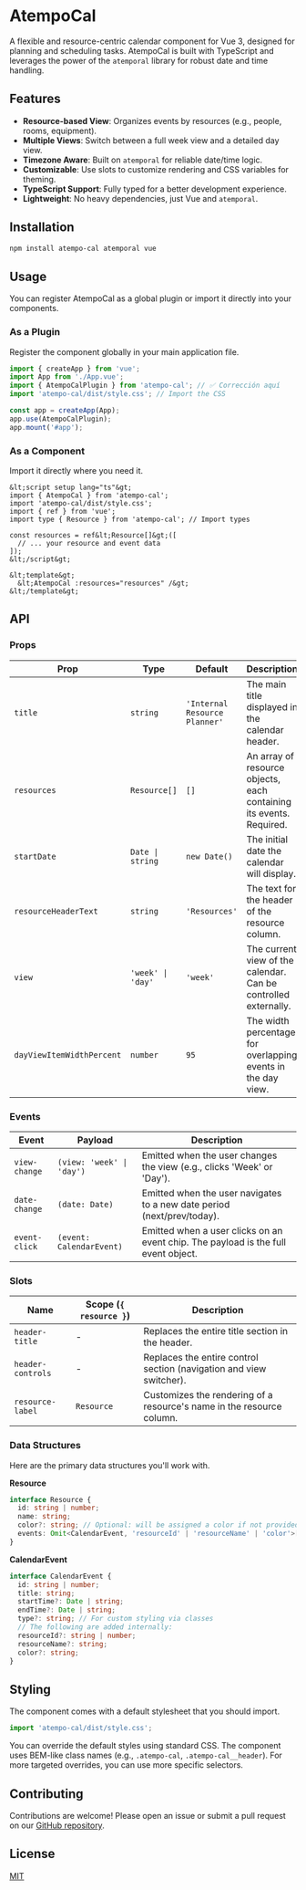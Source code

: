 # AtempoCal

A flexible and resource-centric calendar component for Vue 3, designed for planning and scheduling tasks. AtempoCal is built with TypeScript and leverages the power of the `atemporal` library for robust date and time handling.

## Features

- **Resource-based View**: Organizes events by resources (e.g., people, rooms, equipment).
- **Multiple Views**: Switch between a full week view and a detailed day view.
- **Timezone Aware**: Built on `atemporal` for reliable date/time logic.
- **Customizable**: Use slots to customize rendering and CSS variables for theming.
- **TypeScript Support**: Fully typed for a better development experience.
- **Lightweight**: No heavy dependencies, just Vue and `atemporal`.

## Installation

```bash
npm install atempo-cal atemporal vue
```

## Usage

You can register AtempoCal as a global plugin or import it directly into your components.

### As a Plugin

Register the component globally in your main application file.

```typescript
import { createApp } from 'vue';
import App from './App.vue';
import { AtempoCalPlugin } from 'atempo-cal'; // ✅ Corrección aquí
import 'atempo-cal/dist/style.css'; // Import the CSS

const app = createApp(App);
app.use(AtempoCalPlugin);
app.mount('#app');
```

### As a Component

Import it directly where you need it.

```vue
&lt;script setup lang="ts"&gt;
import { AtempoCal } from 'atempo-cal';
import 'atempo-cal/dist/style.css';
import { ref } from 'vue';
import type { Resource } from 'atempo-cal'; // Import types

const resources = ref&lt;Resource[]&gt;([
  // ... your resource and event data
]);
&lt;/script&gt;

&lt;template&gt;
  &lt;AtempoCal :resources="resources" /&gt;
&lt;/template&gt;
```

## API

### Props

| Prop                      | Type                      | Default                       | Description                                                                 |
| ------------------------- | ------------------------- | ----------------------------- | --------------------------------------------------------------------------- |
| `title`                   | `string`                  | `'Internal Resource Planner'` | The main title displayed in the calendar header.                            |
| `resources`               | `Resource[]`              | `[]`                          | An array of resource objects, each containing its events. Required.         |
| `startDate`               | `Date \| string`          | `new Date()`                  | The initial date the calendar will display.                                 |
| `resourceHeaderText`      | `string`                  | `'Resources'`                 | The text for the header of the resource column.                             |
| `view`                    | `'week' \| 'day'`         | `'week'`                      | The current view of the calendar. Can be controlled externally.             |
| `dayViewItemWidthPercent` | `number`                  | `95`                          | The width percentage for overlapping events in the day view.                |

### Events

| Event           | Payload                               | Description                                                              |
| --------------- | ------------------------------------- | ------------------------------------------------------------------------ |
| `view-change`   | `(view: 'week' \| 'day')`             | Emitted when the user changes the view (e.g., clicks 'Week' or 'Day').   |
| `date-change`   | `(date: Date)`                        | Emitted when the user navigates to a new date period (next/prev/today).  |
| `event-click`   | `(event: CalendarEvent)`              | Emitted when a user clicks on an event chip. The payload is the full event object. |

### Slots

| Name               | Scope (`{ resource }`) | Description                                                              |
| ------------------ | ---------------------- | ------------------------------------------------------------------------ |
| `header-title`     | -                      | Replaces the entire title section in the header.                         |
| `header-controls`  | -                      | Replaces the entire control section (navigation and view switcher).      |
| `resource-label`   | `Resource`             | Customizes the rendering of a resource's name in the resource column.    |

### Data Structures

Here are the primary data structures you'll work with.

**Resource**
```typescript
interface Resource {
  id: string | number;
  name: string;
  color?: string; // Optional: will be assigned a color if not provided
  events: Omit<CalendarEvent, 'resourceId' | 'resourceName' | 'color'>[];
}
```

**CalendarEvent**
```typescript
interface CalendarEvent {
  id: string | number;
  title: string;
  startTime?: Date | string;
  endTime?: Date | string;
  type?: string; // For custom styling via classes
  // The following are added internally:
  resourceId?: string | number;
  resourceName?: string;
  color?: string;
}
```

## Styling

The component comes with a default stylesheet that you should import.

```javascript
import 'atempo-cal/dist/style.css';
```

You can override the default styles using standard CSS. The component uses BEM-like class names (e.g., `.atempo-cal`, `.atempo-cal__header`). For more targeted overrides, you can use more specific selectors.

## Contributing

Contributions are welcome! Please open an issue or submit a pull request on our [GitHub repository](https://github.com/your-username/atempo-cal).

## License

[MIT](https://github.com/your-username/atempo-cal/blob/main/LICENSE)
